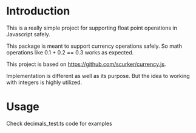 # Introduction

This is a really simple project for supporting float point operations in
Javascript safely.

This package is meant to support currency operations safely. So math operations
like 0.1 + 0.2 == 0.3 works as expected.

This project is based on https://github.com/scurker/currency.js.

Implementation is different as well as its purpose. But the idea to working with
integers is highly utilized.

# Usage

Check decimals_test.ts code for examples
